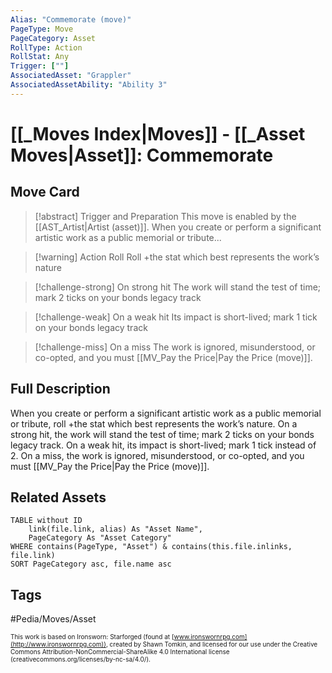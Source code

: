 ```yaml
---
Alias: "Commemorate (move)"
PageType: Move
PageCategory: Asset
RollType: Action
RollStat: Any
Trigger: [""]
AssociatedAsset: "Grappler"
AssociatedAssetAbility: "Ability 3"
---
```

# [[_Moves Index|Moves]] - [[_Asset Moves|Asset]]: Commemorate

## Move Card
>[!abstract]  Trigger and Preparation
>This move is enabled by the [[AST_Artist|Artist (asset)]]. 
>When you create or perform a significant artistic work as a public memorial or tribute...

> [!warning] Action Roll
> Roll +the stat which best represents the work’s nature

> [!challenge-strong] On strong hit
>  The work will stand the test of time; mark 2 ticks on your bonds legacy track


> [!challenge-weak] On a weak hit
>  Its impact is short-lived; mark 1 tick on your bonds legacy track


> [!challenge-miss] On a miss
> The work is ignored, misunderstood, or co-opted, and you must [[MV_Pay the Price|Pay the Price (move)]].


## Full Description
When you create or perform a significant artistic work as a public memorial or tribute, roll +the stat which best represents the work’s nature. 
On a strong hit, the work will stand the test of time; mark 2 ticks on your bonds legacy track. 
On a weak hit, its impact is short-lived; mark 1 tick instead of 2. 
On a miss, the work is ignored, misunderstood, or co-opted, and you must [[MV_Pay the Price|Pay the Price (move)]].

## Related Assets
```dataview
TABLE without ID
	link(file.link, alias) As "Asset Name",
	PageCategory As "Asset Category"
WHERE contains(PageType, "Asset") & contains(this.file.inlinks, file.link)
SORT PageCategory asc, file.name asc
```

## Tags
#Pedia/Moves/Asset 

<font size=-2>This work is based on Ironsworn: Starforged (found at [www.ironswornrpg.com](http://www.ironswornrpg.com)), created by Shawn Tomkin, and licensed for our use under the Creative Commons Attribution-NonCommercial-ShareAlike 4.0 International license  (creativecommons.org/licenses/by-nc-sa/4.0/).</font>